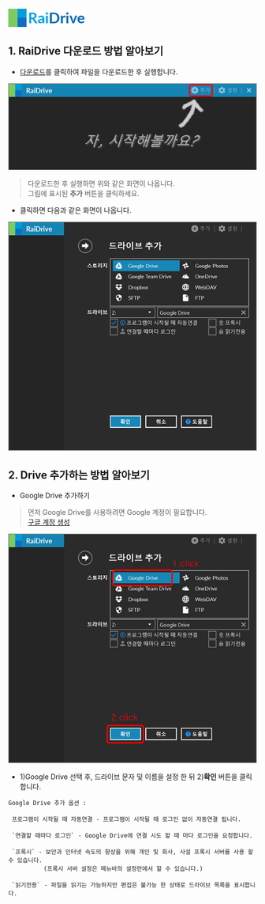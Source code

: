 ![logo](/logo.png?raw=true) <!--  --> 
                                                                                                                               
## 1. RaiDrive 다운로드 방법 알아보기  
- [다운로드](https://www.raidrive.com/ko/download)를 클릭하여 파일을 다운로드한 후 실행합니다.  

![main](/main.jpg?raw=true) 
 
> 다운로드한 후 실행하면 위와 같은 화면이 나옵니다.    
> 그림에 표시된 **추가** 버튼을 클릭하세요.   

- 클릭하면 다음과 같은 화면이 나옵니다.

![plus](/plus.PNG?raw=true)


## 2. Drive 추가하는 방법 알아보기

- Google Drive 추가하기

> 먼저 Google Drive를 사용하려면 Google 계정이 필요합니다.  
  [구글 계정 생성](https://www.google.com "Google")
  
  
![plus_red](/plus_red.jpg?raw=true) 

- 1)Google Drive 선택 후, 드라이브 문자 및 이름을 설정 한 뒤 2)**확인** 버튼을 클릭합니다.

~~~
Google Drive 추가 옵션 : 

 프로그램이 시작될 때 자동연결 - 프로그램이 시작될 때 로그인 없이 자동연결 됩니다.

 `연결할 때마다 로그인` - Google Drive에 연결 시도 할 때 마다 로그인을 요청합니다.

 `프록시` - 보안과 인터넷 속도의 향상을 위해 개인 및 회사, 사설 프록시 서버를 사용 할 수 있습니다. 
          (프록시 서버 설정은 메뉴바의 설정란에서 할 수 있습니다.)

 `읽기전용` - 파일을 읽기는 가능하지만 편집은 불가능 한 상태로 드라이브 목록을 표시합니다.
 
 ~~~
